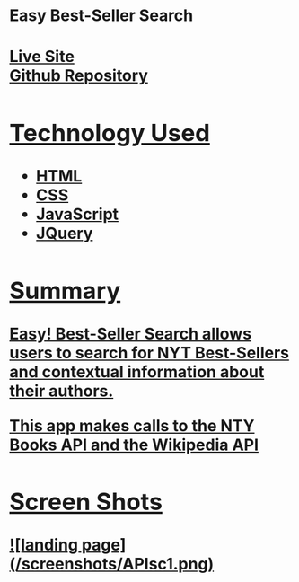 <h1>Easy Best-Seller Search<h1>
<a href='https://marcus-stevenson.github.io/EasyBestSellerSearch/'>Live Site</a>
<br>
<a href='https://github.com/marcus-stevenson/EasyBestSellerSearch'>Github Repository</>
<br>
<h2>Technology Used</h2>
<ul>
<li>HTML</li>
<li>CSS</li>
<li>JavaScript</li>
<li>JQuery</li>
</ul>
<h2>Summary</h2>
<p>Easy! Best-Seller Search allows users to search for NYT Best-Sellers and contextual information about their authors.</p>
<p>This app makes calls to the NTY Books API and the Wikipedia API</p>
<h2>Screen Shots</h2>
![landing page](/screenshots/APIsc1.png)
